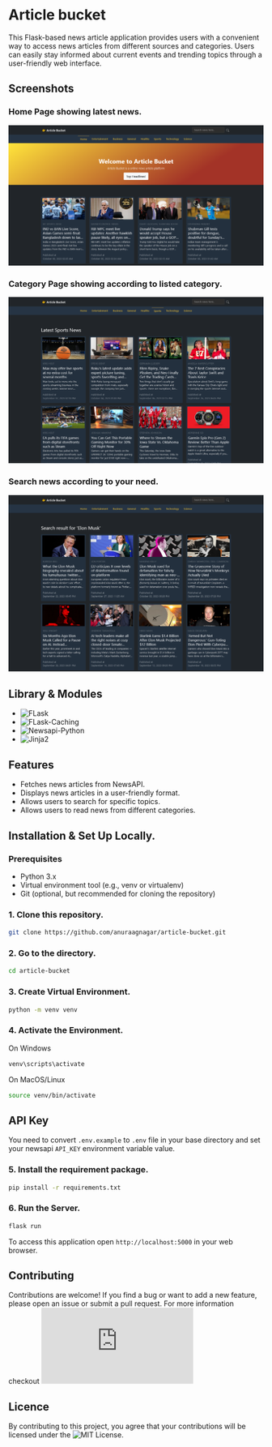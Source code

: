 # Article bucket

This Flask-based news article application provides users with a convenient way to access news articles from different sources and categories. Users can easily stay informed about current events and trending topics through a user-friendly web interface.

## Screenshots

### Home Page showing latest news.

![Home Page](https://github.com/anuraagnagar/article-bucket/blob/main/content/screenshots/home_page.png)

### Category Page showing according to listed category.

![Category Page](https://github.com/anuraagnagar/article-bucket/blob/main/content/screenshots/category_page.png)

### Search news according to your need.

![Search Page](https://github.com/anuraagnagar/article-bucket/blob/main/content/screenshots/search_page.png)

## Library & Modules

- ![FLask](https://flask.palletsprojects.com/)
- ![FLask-Caching](https://flask-caching.readthedocs.io/en/latest)
- ![Newsapi-Python](https://newsapi-python.readthedocs.io/en/latest)
- ![Jinja2](https://jinja.palletsprojects.com/)

## Features

- Fetches news articles from NewsAPI.
- Displays news articles in a user-friendly format.
- Allows users to search for specific topics.
- Allows users to read news from different categories.

## Installation & Set Up Locally.

### Prerequisites

- Python 3.x
- Virtual environment tool (e.g., venv or virtualenv)
- Git (optional, but recommended for cloning the repository)

### 1. Clone this repository.

```bash
git clone https://github.com/anuraagnagar/article-bucket.git
```

### 2. Go to the directory.

```bash
cd article-bucket
```

### 3. Create Virtual Environment.

```bash
python -m venv venv
```

### 4. Activate the Environment.

On Windows

```bash
venv\scripts\activate
```

On MacOS/Linux

```bash
source venv/bin/activate
```

## API Key

You need to convert `.env.example` to `.env` file in your base directory and set your newsapi `API_KEY` environment variable value.

### 5. Install the requirement package.

```bash
pip install -r requirements.txt
```

### 6. Run the Server.

```bash
flask run
```

To access this application open `http://localhost:5000` in your web browser.

## Contributing

Contributions are welcome! If you find a bug or want to add a new feature, please open an issue or submit a pull request.
For more information checkout ![CONTRIBUTING.md](https://github.com/anuraagnagar/article-bucket/blob/main/CONTRIBUTING.md)

## Licence

By contributing to this project, you agree that your contributions will be licensed under the ![MIT License](https://github.com/anuraagnagar/article-bucket/blob/main/LICENSE).
